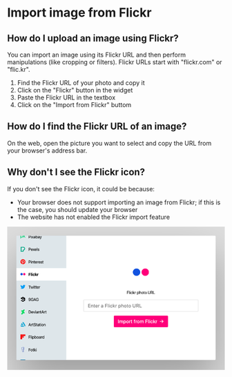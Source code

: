 # Import image from Flickr

## How do I upload an image using Flickr?

You can import an image using its Flickr URL and then perform manipulations (like cropping or filters). Flickr URLs start with "flickr.com" or "flic.kr".

1. Find the Flickr URL of your photo and copy it
2. Click on the "Flickr" button in the widget
3. Paste the Flickr URL in the textbox
4. Click on the "Import from Flickr" buttom

## How do I find the Flickr URL of an image?

On the web, open the picture you want to select and copy the URL from your browser's address bar.

## Why don't I see the Flickr icon?

If you don't see the Flickr icon, it could be because:

- Your browser does not support importing an image from Flickr; if this is the case, you should update your browser
- The website has not enabled the Flickr import feature

![Screenshot of the Flickr service](/assets/screenshots/flickr.png)

